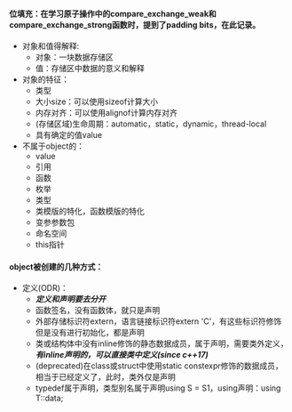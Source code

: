 #### 位填充：在学习原子操作中的compare_exchange_weak和compare_exchange_strong函数时，提到了padding bits，在此记录。
- 对象和值得解释:
	- 对象：一块数据存储区
	- 值：存储区中数据的意义和解释
- 对象的特征：
	- 类型
	- 大小size：可以使用sizeof计算大小
	- 内存对齐：可以使用alignof计算内存对齐
	- (存储区域)生命周期：automatic，static，dynamic，thread-local
	- 具有确定的值value
- 不属于object的：
	- value
	- 引用
	- 函数
	- 枚举
	- 类型
	- 类模版的特化，函数模版的特化
	- 变参参数包
	- 命名空间
	- this指针

#### object被创建的几种方式：
- 定义(ODR)：
	- ***定义和声明要去分开***
	- 函数签名，没有函数体，就只是声明
	- 外部存储标识符extern，语言链接标识符extern  'C'，有这些标识符修饰但是没有进行初始化，都是声明
	- 类或结构体中没有inline修饰的静态数据成员，属于声明，需要类外定义，***有inline声明的，可以直接类中定义(since  c++17)***
	- (deprecated)在class或struct中使用static constexpr修饰的数据成员，相当于已经定义了，此时，类外仅是声明
	- typedef属于声明，类型别名属于声明using S  = S1，using声明：using  T::data;

